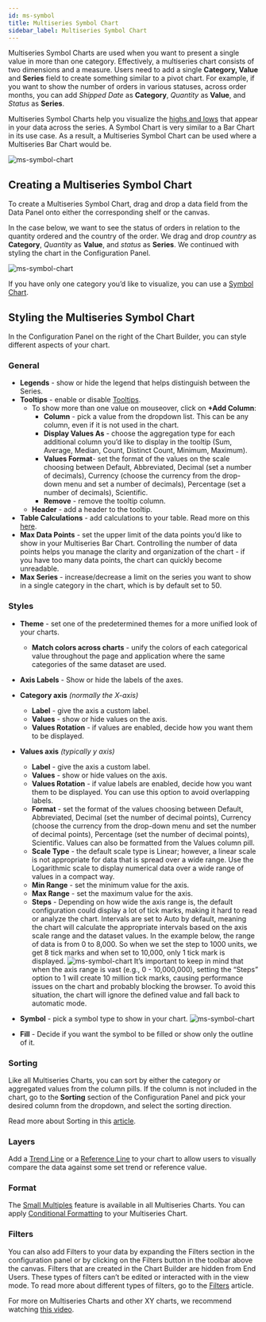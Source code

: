 ```yaml
---
id: ms-symbol
title: Multiseries Symbol Chart
sidebar_label: Multiseries Symbol Chart
---
```


<div style={{textAlign: "justify"}}>

Multiseries Symbol Charts are used when you want to present a single value in more than one category. Effectively, a multiseries chart consists of two dimensions and a measure. Users need to add a single **Category, Value** and **Series** field to create something similar to a pivot chart. For example, if you want to show the number of orders in various statuses, across order months, you can add *Shipped Date* as **Category**, *Quantity* as **Value**, and *Status* as **Series**. 

Multiseries Symbol Charts help you visualize the <u>highs and lows</u> that appear in your data across the series. A Symbol Chart is very similar to a Bar Chart in its use case. As a result, a Multiseries Symbol Chart can be used where a Multiseries Bar Chart would be.

 ![ms-symbol-chart](https://s3.amazonaws.com/cdn.qrvey.com/documentation_assets/ui-docs/dataviews/chart-types-all/MS-Symbol/ms-symbol.png#thumbnail)


## Creating a Multiseries Symbol Chart

To create a Multiseries Symbol Chart, drag and drop a data field from the Data Panel onto either the corresponding shelf or the canvas. 

In the case below, we want to see the status of orders in relation to the quantity ordered and the country of the order. 
We drag and drop *country* as **Category**, *Quantity* as **Value**, and *status* as **Series**. We continued with styling the chart in the Configuration Panel.  

 ![ms-symbol-chart](https://s3.amazonaws.com/cdn.qrvey.com/documentation_assets/ui-docs/dataviews/chart-types-all/MS-Symbol/ms-symbol.png#thumbnail-60)


If you have only one category you’d like to visualize, you can use a <a href="/docs/ui-docs/dataviews/chart-types/symbol-charts" target="_blank">Symbol Chart</a>.


## Styling the Multiseries Symbol Chart
In the Configuration Panel on the right of the Chart Builder, you can style different aspects of your chart.

### General
* **Legends** - show or hide the legend that helps distinguish between the Series.
* **Tooltips** - enable or disable <a href="/docs/ui-docs/dataviews/chart-builder/tooltips" target="_blank">Tooltips</a>.
  * To show more than one value on mouseover, click on **+Add Column**:
      * **Column** - pick a value from the dropdown list. This can be any column, even if it is not used in the chart.
      * **Display Values As** - choose the aggregation type for each additional column you’d like to display in the tooltip (Sum, Average, Median, Count, Distinct Count, Minimum, Maximum).
      * **Values Format**- set the format of the values on the scale choosing between Default, Abbreviated, Decimal (set a number of decimals), Currency (choose the currency from the drop-down menu and set a number of decimals), Percentage (set a number of decimals), Scientific.
      * **Remove** - remove the tooltip column.
  * **Header** - add a header to the tooltip.
* **Table Calculations** - add calculations to your table. Read more on this <a href="/docs/ui-docs/dataviews/table-calculations" target="_blank">here</a>.
* **Max Data Points** - set the upper limit of the data points you’d like to show in your Multiseries Bar Chart. Controlling the number of data points helps you manage the clarity and organization of the chart - if you have too many data points, the chart can quickly become unreadable.
* **Max Series** - increase/decrease a limit on the series you want to show in a single category in the chart, which is by default set to 50.

### Styles
* **Theme** - set one of the predetermined themes for a more unified look of your charts.
   * **Match colors across charts** - unify the colors of each categorical value throughout the page and application where the same categories of the same dataset are used.
* **Axis Labels** - Show or hide the labels of the axes.
* **Category axis** *(normally the X-axis)*
    * **Label** - give the axis a custom label.
    * **Values** - show or hide values on the axis.
    * **Values Rotation** - if values are enabled, decide how you want them to be displayed.
* **Values axis** *(typically y axis)*
    * **Label** - give the axis a custom label.
    * **Values** - show or hide values on the axis.
    * **Values Rotation** - if value labels are enabled, decide how you want them to be displayed. You can use this option to avoid overlapping labels.
    * **Format** - set the format of the values choosing between Default, Abbreviated, Decimal (set the number of decimal points), Currency (choose the currency from the drop-down menu and set the number of decimal points), Percentage (set the number of decimal points), Scientific. Values can also be formatted from the Values column pill.
    * **Scale Type** - the default scale type is Linear; however, a linear scale is not appropriate for data that is spread over a wide range. Use the Logarithmic scale to display numerical data over a wide range of values in a compact way.
    * **Min Range** - set the minimum value for the axis.
    * **Max Range** - set the maximum value for the axis.
    * **Steps** - Depending on how wide the axis range is, the default configuration could display a lot of tick marks, making it hard to read or analyze the chart. Intervals are set to Auto by default, meaning the chart will calculate the appropriate intervals based on the axis scale range and the dataset values. In the example below, the range of data is from 0 to 8,000. So when we set the step to 1000 units, we get 8 tick marks and when set to 10,000, only 1 tick mark is displayed.
    ![ms-symbol-chart](https://s3.amazonaws.com/cdn.qrvey.com/documentation_assets/ui-docs/dataviews/chart-types-all/MS-Symbol/steps.gif#thumbnail) 
    It’s important to keep in mind that when the axis range is vast (e.g., 0 - 10,000,000), setting the “Steps” option to 1 will create 10 million tick marks, causing performance issues on the chart and probably blocking the browser. To avoid this situation, the chart will ignore the defined value and fall back to automatic mode.<br/>

* **Symbol** - pick a symbol type to show in your chart. 
    ![ms-symbol-chart](https://s3.amazonaws.com/cdn.qrvey.com/documentation_assets/ui-docs/dataviews/chart-types-all/MS-Symbol/symbol.png#thumbnail-40) 

* **Fill** - Decide if you want the symbol to be filled or show only the outline of it. 


 
### Sorting
Like all Multiseries Charts, you can sort by either the category or aggregated values from the column pills. If the column is not included in the chart, go to the **Sorting** section of the Configuration Panel and pick your desired column from the dropdown, and select the sorting direction.
 
Read more about Sorting in this <a href="/docs/ui-docs/dataviews/chart-builder/chart-configuration/sorting" target="_blank">article</a>.
 
### Layers
Add a <a href="/docs/ui-docs/dataviews/chart-builder/chart-configuration/layers#trend-line" target="_blank">Trend Line</a> or a <a href="/docs/ui-docs/dataviews/chart-builder/chart-configuration/layers#reference-line" target="_blank">Reference Line</a> to your chart to allow users to visually compare the data against some set trend or reference value.
 
### Format
The <a href="/docs/ui-docs/dataviews/chart-builder/chart-configuration/format#small-multiples" target="_blank">Small Multiples</a> feature is available in all Multiseries Charts.
You can apply <a href="/docs/ui-docs/dataviews/chart-builder/chart-configuration/format#conditional-formatting" target="_blank">Conditional Formatting</a> to your Multiseries Chart.
 
### Filters
You can also add Filters to your data by expanding the Filters section in the configuration panel or by clicking on the Filters button in the toolbar above the canvas.
Filters that are created in the Chart Builder are hidden from End Users. These types of filters can’t be edited or interacted with in the view mode. To read more about different types of filters, go to the <a href="/docs/ui-docs/dataviews/chart-builder/chart-configuration/chart-filters" target="_blank">Filters</a> article.
 
 
For more on Multiseries Charts and other XY charts, we recommend watching <a href="/docs/video-training/building-qrvey-sample/multi-series" target="_blank">this video</a>.

</div>